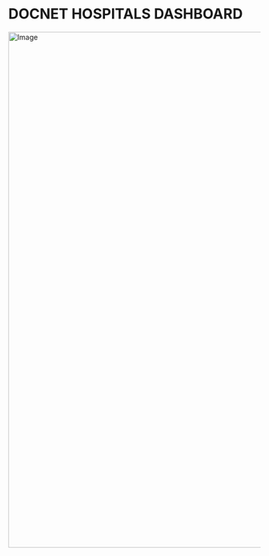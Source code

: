 # DOCNET HOSPITALS DASHBOARD

<img width="1787" height="1030" alt="Image" src="https://github.com/user-attachments/assets/addb6c5c-50b7-49c6-81b2-7cba54493316" />
